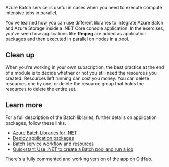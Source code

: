 Azure Batch service is useful in cases when you need to execute compute intensive jobs in parallel.

You've learned how you can use different libraries to integrate Azure Batch and Azure Storage inside a .NET Core console application. In the exercises, you've seen how applications like **ffmpeg** are added as application packages and then executed in parallel on nodes in a pool.

## Clean up

When you're working in your own subscription, the best practice at the end of a module is to decide whether or not you still need the resources you created. Resources left running can cost you money. You can delete resources one by one, or delete the resource group that holds the resources to delete the entire set.

## Learn more

For a full description of the Batch libraries, further details on application packages, follow these links.

- [Azure Batch Libraries for .NET](/dotnet/api/overview/azure/batch)
- [Deploy application packages](/azure/batch/batch-application-packages)
- [Batch service workflow and resources](/azure/batch/batch-service-workflow-features)
- [Quickstart: Use .NET to create a Batch pool and run a job](/azure/batch/quick-run-dotnet)

There's a [fully commented and working version of the app on GitHub](https://github.com/MicrosoftDocs/mslearn-apps-and-batch).

<!-- https://github.com/PhilStollery/learn-pr/tree/NEW-Create-an-application-that-runs-parallel-compute-jobs-with-azure-batch/learn-pr/azure/create-an-app-to-run-parallel-compute-jobs-in-azure-batch/resources/cutifypets
Replaced with public git code repo -->
